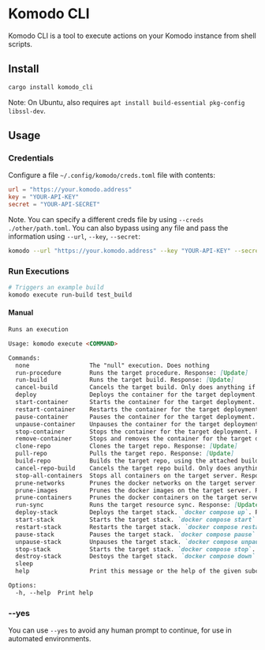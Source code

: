 # Komodo CLI

Komodo CLI is a tool to execute actions on your Komodo instance from shell scripts.

## Install

```sh
cargo install komodo_cli
```

Note: On Ubuntu, also requires `apt install build-essential pkg-config libssl-dev`.

## Usage

### Credentials

Configure a file `~/.config/komodo/creds.toml` file with contents:
```toml
url = "https://your.komodo.address"
key = "YOUR-API-KEY"
secret = "YOUR-API-SECRET"
```

Note. You can specify a different creds file by using `--creds ./other/path.toml`.
You can also bypass using any file and pass the information using `--url`, `--key`, `--secret`:

```sh
komodo --url "https://your.komodo.address" --key "YOUR-API-KEY" --secret "YOUR-API-SECRET" ...
```

### Run Executions

```sh
# Triggers an example build
komodo execute run-build test_build
```

#### Manual
```md
Runs an execution

Usage: komodo execute <COMMAND>

Commands:
  none                 The "null" execution. Does nothing
  run-procedure        Runs the target procedure. Response: [Update]
  run-build            Runs the target build. Response: [Update]
  cancel-build         Cancels the target build. Only does anything if the build is `building` when called. Response: [Update]
  deploy               Deploys the container for the target deployment. Response: [Update]
  start-container      Starts the container for the target deployment. Response: [Update]
  restart-container    Restarts the container for the target deployment. Response: [Update]
  pause-container      Pauses the container for the target deployment. Response: [Update]
  unpause-container    Unpauses the container for the target deployment. Response: [Update]
  stop-container       Stops the container for the target deployment. Response: [Update]
  remove-container     Stops and removes the container for the target deployment. Reponse: [Update]
  clone-repo           Clones the target repo. Response: [Update]
  pull-repo            Pulls the target repo. Response: [Update]
  build-repo           Builds the target repo, using the attached builder. Response: [Update]
  cancel-repo-build    Cancels the target repo build. Only does anything if the repo build is `building` when called. Response: [Update]
  stop-all-containers  Stops all containers on the target server. Response: [Update]
  prune-networks       Prunes the docker networks on the target server. Response: [Update]
  prune-images         Prunes the docker images on the target server. Response: [Update]
  prune-containers     Prunes the docker containers on the target server. Response: [Update]
  run-sync             Runs the target resource sync. Response: [Update]
  deploy-stack         Deploys the target stack. `docker compose up`. Response: [Update]
  start-stack          Starts the target stack. `docker compose start`. Response: [Update]
  restart-stack        Restarts the target stack. `docker compose restart`. Response: [Update]
  pause-stack          Pauses the target stack. `docker compose pause`. Response: [Update]
  unpause-stack        Unpauses the target stack. `docker compose unpause`. Response: [Update]
  stop-stack           Starts the target stack. `docker compose stop`. Response: [Update]
  destroy-stack        Destoys the target stack. `docker compose down`. Response: [Update]
  sleep                
  help                 Print this message or the help of the given subcommand(s)

Options:
  -h, --help  Print help
```

### --yes

You can use `--yes` to avoid any human prompt to continue, for use in automated environments.

